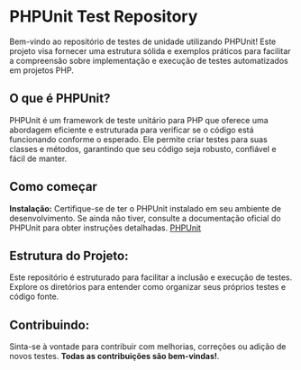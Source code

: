 <h1>PHPUnit Test Repository</h1>

Bem-vindo ao repositório de testes de unidade utilizando PHPUnit! Este projeto visa fornecer uma estrutura sólida e exemplos práticos para facilitar a compreensão sobre implementação e execução de testes automatizados em projetos PHP.

<h2>O que é PHPUnit?</h2>
PHPUnit é um framework de teste unitário para PHP que oferece uma abordagem eficiente e estruturada para verificar se o código está funcionando conforme o esperado. Ele permite criar testes para suas classes e métodos, garantindo que seu código seja robusto, confiável e fácil de manter.

<h2>Como começar</h2>
<b>Instalação:</b>
Certifique-se de ter o PHPUnit instalado em seu ambiente de desenvolvimento. Se ainda não tiver, consulte a documentação oficial do PHPUnit para obter instruções detalhadas.
<a href="https://phpunit.de/">PHPUnit</a>

<h2>Estrutura do Projeto:</h2>
Este repositório é estruturado para facilitar a inclusão e execução de testes. Explore os diretórios para entender como organizar seus próprios testes e código fonte.

<h2>Contribuindo:</h2>
Sinta-se à vontade para contribuir com melhorias, correções ou adição de novos testes. <b>Todas as contribuições são bem-vindas!</b>.

